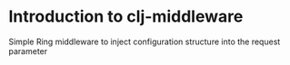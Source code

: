 # Introduction to clj-middleware

Simple Ring middleware to inject configuration structure into the request parameter
